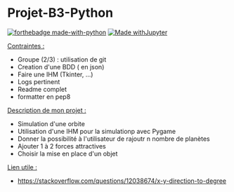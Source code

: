 # Projet-B3-Python

[![forthebadge made-with-python](http://ForTheBadge.com/images/badges/made-with-python.svg)](https://www.python.org/) [![Made withJupyter](https://img.shields.io/badge/Made%20with-Jupyter-orange?style=for-the-badge&logo=Jupyter)](https://jupyter.org/try)

<u>Contraintes :</u>
- Groupe (2/3) : utilisation de git
- Creation d'une BDD ( en json)
- Faire une IHM (Tkinter, ...)
- Logs pertinent
- Readme complet
- formatter en pep8

<u>Description de mon projet : </u>
- Simulation d'une orbite 
- Utilisation d'une IHM pour la simulationp avec Pygame
- Donner la possibilité à l'utilisateur de rajoutr n nombre de planètes 
- Ajouter 1 à 2 forces attractives 
- Choisir la mise en place d'un objet 

<u>Lien utile : </u>
- https://stackoverflow.com/questions/12038674/x-y-direction-to-degree
